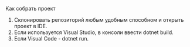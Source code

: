 Как собрать проект
1. Склонировать репозиторий любым удобным способном и открыть проект в IDE.
2. Если используется Visual Studio, в консоли ввести dotnet build.
3. Если Visual Code - dotnet run.
